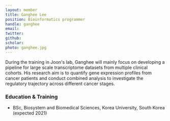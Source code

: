 ```yaml
---
layout: member
title: Ganghee Lee
position: Bioinformatics programmer​
handle: ganghee
email:
twitter:
github:
scholar: 
photo: ganghee.jpg
---
```


  During the training in Joon's lab, Ganghee will mainly focus on developing a pipeline for large scale transcriptome datasets from multiple clinical cohorts. His research aim is to quantify gene expression profiles from cancer patients and conduct combined analysis to investigate the regulatory trajectory across different cancer stages.

### Education & Training
- BSc, Biosystem and Biomedical Sciences, Korea University, South Korea (expected 2021)